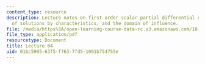 ```yaml
---
content_type: resource
description: Lecture notes on first order scalar partial differential equations, examples
  of solutions by characteristics, and the domain of influence.
file: /media/https%3A/open-learning-course-data-rc.s3.amazonaws.com/18-306-advanced-partial-differential-equations-with-applications-fall-2009/01bc590563f5f7637fd51091b754755e_MIT18_306f09_lec04.pdf
file_type: application/pdf
resourcetype: Document
title: Lecture 04
uid: 01bc5905-63f5-f763-7fd5-1091b754755e
---
```

